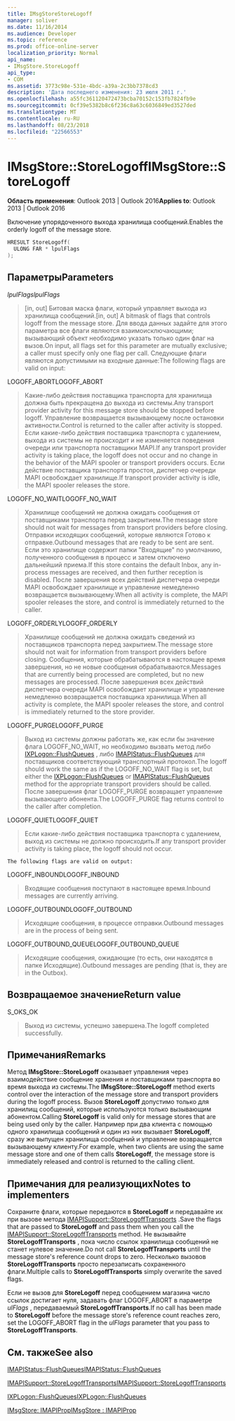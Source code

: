 ```yaml
---
title: IMsgStoreStoreLogoff
manager: soliver
ms.date: 11/16/2014
ms.audience: Developer
ms.topic: reference
ms.prod: office-online-server
localization_priority: Normal
api_name:
- IMsgStore.StoreLogoff
api_type:
- COM
ms.assetid: 3773c98e-531e-4bdc-a39a-2c3bb7378cd3
description: 'Дата последнего изменения: 23 июля 2011 г.'
ms.openlocfilehash: a55fc361120472473bcba70152c153fb7824fb9e
ms.sourcegitcommit: 0cf39e5382b8c6f236c8a63c6036849ed3527ded
ms.translationtype: MT
ms.contentlocale: ru-RU
ms.lasthandoff: 08/23/2018
ms.locfileid: "22566553"
---
```

# <a name="imsgstorestorelogoff"></a><span data-ttu-id="8a405-103">IMsgStore::StoreLogoff</span><span class="sxs-lookup"><span data-stu-id="8a405-103">IMsgStore::StoreLogoff</span></span>

  
  
<span data-ttu-id="8a405-104">**Область применения**: Outlook 2013 | Outlook 2016</span><span class="sxs-lookup"><span data-stu-id="8a405-104">**Applies to**: Outlook 2013 | Outlook 2016</span></span> 
  
<span data-ttu-id="8a405-105">Включение упорядоченного выхода хранилища сообщений.</span><span class="sxs-lookup"><span data-stu-id="8a405-105">Enables the orderly logoff of the message store.</span></span>
  
```cpp
HRESULT StoreLogoff(
  ULONG FAR * lpulFlags
);
```

## <a name="parameters"></a><span data-ttu-id="8a405-106">Параметры</span><span class="sxs-lookup"><span data-stu-id="8a405-106">Parameters</span></span>

 <span data-ttu-id="8a405-107">_lpulFlags_</span><span class="sxs-lookup"><span data-stu-id="8a405-107">_lpulFlags_</span></span>
  
> <span data-ttu-id="8a405-108">[in, out] Битовая маска флаги, который управляет выхода из хранилища сообщений.</span><span class="sxs-lookup"><span data-stu-id="8a405-108">[in, out] A bitmask of flags that controls logoff from the message store.</span></span> <span data-ttu-id="8a405-109">Для ввода данных задайте для этого параметра все флаги являются взаимоисключающими; вызывающий объект необходимо указать только один флаг на вызов.</span><span class="sxs-lookup"><span data-stu-id="8a405-109">On input, all flags set for this parameter are mutually exclusive; a caller must specify only one flag per call.</span></span> <span data-ttu-id="8a405-110">Следующие флаги являются допустимыми на входные данные:</span><span class="sxs-lookup"><span data-stu-id="8a405-110">The following flags are valid on input:</span></span>
    
<span data-ttu-id="8a405-111">LOGOFF_ABORT</span><span class="sxs-lookup"><span data-stu-id="8a405-111">LOGOFF_ABORT</span></span> 
  
> <span data-ttu-id="8a405-112">Какие-либо действия поставщика транспорта для хранилища должна быть прекращена до выхода из системы.</span><span class="sxs-lookup"><span data-stu-id="8a405-112">Any transport provider activity for this message store should be stopped before logoff.</span></span> <span data-ttu-id="8a405-113">Управление возвращается вызывающему после остановки активности.</span><span class="sxs-lookup"><span data-stu-id="8a405-113">Control is returned to the caller after activity is stopped.</span></span> <span data-ttu-id="8a405-114">Если какие-либо действия поставщика транспорта с удалением, выхода из системы не происходит и не изменяется поведения очереди или транспорта поставщики MAPI.</span><span class="sxs-lookup"><span data-stu-id="8a405-114">If any transport provider activity is taking place, the logoff does not occur and no change in the behavior of the MAPI spooler or transport providers occurs.</span></span> <span data-ttu-id="8a405-115">Если действие поставщика транспорта простоя, диспетчер очереди MAPI освобождает хранилище.</span><span class="sxs-lookup"><span data-stu-id="8a405-115">If transport provider activity is idle, the MAPI spooler releases the store.</span></span> 
    
<span data-ttu-id="8a405-116">LOGOFF_NO_WAIT</span><span class="sxs-lookup"><span data-stu-id="8a405-116">LOGOFF_NO_WAIT</span></span> 
  
> <span data-ttu-id="8a405-117">Хранилище сообщений не должна ожидать сообщения от поставщиками транспорта перед закрытием.</span><span class="sxs-lookup"><span data-stu-id="8a405-117">The message store should not wait for messages from transport providers before closing.</span></span> <span data-ttu-id="8a405-118">Отправки исходящих сообщений, которые являются Готово к отправке.</span><span class="sxs-lookup"><span data-stu-id="8a405-118">Outbound messages that are ready to be sent are sent.</span></span> <span data-ttu-id="8a405-119">Если это хранилище содержит папки "Входящие" по умолчанию, полученного сообщения в процесс и затем отключено дальнейший приема.</span><span class="sxs-lookup"><span data-stu-id="8a405-119">If this store contains the default Inbox, any in-process messages are received, and then further reception is disabled.</span></span> <span data-ttu-id="8a405-120">После завершения всех действий диспетчера очереди MAPI освобождает хранилище и управление немедленно возвращается вызывающему.</span><span class="sxs-lookup"><span data-stu-id="8a405-120">When all activity is complete, the MAPI spooler releases the store, and control is immediately returned to the caller.</span></span> 
    
<span data-ttu-id="8a405-121">LOGOFF_ORDERLY</span><span class="sxs-lookup"><span data-stu-id="8a405-121">LOGOFF_ORDERLY</span></span> 
  
> <span data-ttu-id="8a405-122">Хранилище сообщений не должна ожидать сведений из поставщиков транспорта перед закрытием.</span><span class="sxs-lookup"><span data-stu-id="8a405-122">The message store should not wait for information from transport providers before closing.</span></span> <span data-ttu-id="8a405-123">Сообщения, которые обрабатываются в настоящее время завершения, но не новые сообщения обрабатываются.</span><span class="sxs-lookup"><span data-stu-id="8a405-123">Messages that are currently being processed are completed, but no new messages are processed.</span></span> <span data-ttu-id="8a405-124">После завершения всех действий диспетчера очереди MAPI освобождает хранилище и управление немедленно возвращается поставщика хранилища.</span><span class="sxs-lookup"><span data-stu-id="8a405-124">When all activity is complete, the MAPI spooler releases the store, and control is immediately returned to the store provider.</span></span> 
    
<span data-ttu-id="8a405-125">LOGOFF_PURGE</span><span class="sxs-lookup"><span data-stu-id="8a405-125">LOGOFF_PURGE</span></span> 
  
> <span data-ttu-id="8a405-126">Выход из системы должны работать же, как если бы значение флага LOGOFF_NO_WAIT, но необходимо вызвать метод либо [IXPLogon::FlushQueues](ixplogon-flushqueues.md) , либо [IMAPIStatus::FlushQueues](imapistatus-flushqueues.md) для поставщиков соответствующий транспортный протокол.</span><span class="sxs-lookup"><span data-stu-id="8a405-126">The logoff should work the same as if the LOGOFF_NO_WAIT flag is set, but either the [IXPLogon::FlushQueues](ixplogon-flushqueues.md) or [IMAPIStatus::FlushQueues](imapistatus-flushqueues.md) method for the appropriate transport providers should be called.</span></span> <span data-ttu-id="8a405-127">После завершения флаг LOGOFF_PURGE возвращает управление вызывающего абонента.</span><span class="sxs-lookup"><span data-stu-id="8a405-127">The LOGOFF_PURGE flag returns control to the caller after completion.</span></span> 
    
<span data-ttu-id="8a405-128">LOGOFF_QUIET</span><span class="sxs-lookup"><span data-stu-id="8a405-128">LOGOFF_QUIET</span></span> 
  
> <span data-ttu-id="8a405-129">Если какие-либо действия поставщика транспорта с удалением, выход из системы не должно происходить.</span><span class="sxs-lookup"><span data-stu-id="8a405-129">If any transport provider activity is taking place, the logoff should not occur.</span></span>
    
    The following flags are valid on output:
    
<span data-ttu-id="8a405-130">LOGOFF_INBOUND</span><span class="sxs-lookup"><span data-stu-id="8a405-130">LOGOFF_INBOUND</span></span> 
  
> <span data-ttu-id="8a405-131">Входящие сообщения поступают в настоящее время.</span><span class="sxs-lookup"><span data-stu-id="8a405-131">Inbound messages are currently arriving.</span></span>
    
<span data-ttu-id="8a405-132">LOGOFF_OUTBOUND</span><span class="sxs-lookup"><span data-stu-id="8a405-132">LOGOFF_OUTBOUND</span></span> 
  
> <span data-ttu-id="8a405-133">Исходящие сообщения, в процессе отправки.</span><span class="sxs-lookup"><span data-stu-id="8a405-133">Outbound messages are in the process of being sent.</span></span>
    
<span data-ttu-id="8a405-134">LOGOFF_OUTBOUND_QUEUE</span><span class="sxs-lookup"><span data-stu-id="8a405-134">LOGOFF_OUTBOUND_QUEUE</span></span> 
  
> <span data-ttu-id="8a405-135">Исходящие сообщения, ожидающие (то есть, они находятся в папке Исходящие).</span><span class="sxs-lookup"><span data-stu-id="8a405-135">Outbound messages are pending (that is, they are in the Outbox).</span></span>
    
## <a name="return-value"></a><span data-ttu-id="8a405-136">Возвращаемое значение</span><span class="sxs-lookup"><span data-stu-id="8a405-136">Return value</span></span>

<span data-ttu-id="8a405-137">S_OK</span><span class="sxs-lookup"><span data-stu-id="8a405-137">S_OK</span></span> 
  
> <span data-ttu-id="8a405-138">Выход из системы, успешно завершена.</span><span class="sxs-lookup"><span data-stu-id="8a405-138">The logoff completed successfully.</span></span>
    
## <a name="remarks"></a><span data-ttu-id="8a405-139">Примечания</span><span class="sxs-lookup"><span data-stu-id="8a405-139">Remarks</span></span>

<span data-ttu-id="8a405-140">Метод **IMsgStore::StoreLogoff** оказывает управления через взаимодействие сообщение хранения и поставщиками транспорта во время выхода из системы.</span><span class="sxs-lookup"><span data-stu-id="8a405-140">The **IMsgStore::StoreLogoff** method exerts control over the interaction of the message store and transport providers during the logoff process.</span></span> <span data-ttu-id="8a405-141">Вызов **StoreLogoff** допустимо только для хранилищ сообщений, которые используются только вызывающим абонентом.</span><span class="sxs-lookup"><span data-stu-id="8a405-141">Calling **StoreLogoff** is valid only for message stores that are being used only by the caller.</span></span> <span data-ttu-id="8a405-142">Например при два клиента с помощью одного хранилища сообщений и один из них вызывает **StoreLogoff**, сразу же выпущен хранилища сообщений и управление возвращается вызывающему клиенту.</span><span class="sxs-lookup"><span data-stu-id="8a405-142">For example, when two clients are using the same message store and one of them calls **StoreLogoff**, the message store is immediately released and control is returned to the calling client.</span></span>
  
## <a name="notes-to-implementers"></a><span data-ttu-id="8a405-143">Примечания для реализующих</span><span class="sxs-lookup"><span data-stu-id="8a405-143">Notes to implementers</span></span>

<span data-ttu-id="8a405-144">Сохраните флаги, которые передаются в **StoreLogoff** и передавайте их при вызове метода [IMAPISupport::StoreLogoffTransports](imapisupport-storelogofftransports.md) .</span><span class="sxs-lookup"><span data-stu-id="8a405-144">Save the flags that are passed to **StoreLogoff** and pass them when you call the [IMAPISupport::StoreLogoffTransports](imapisupport-storelogofftransports.md) method.</span></span> <span data-ttu-id="8a405-145">Не вызывайте **StoreLogoffTransports** , пока число ссылок хранилища сообщений не станет нулевое значение.</span><span class="sxs-lookup"><span data-stu-id="8a405-145">Do not call **StoreLogoffTransports** until the message store's reference count drops to zero.</span></span> <span data-ttu-id="8a405-146">Несколько вызовов **StoreLogoffTransports** просто перезаписать сохраненного флаги.</span><span class="sxs-lookup"><span data-stu-id="8a405-146">Multiple calls to **StoreLogoffTransports** simply overwrite the saved flags.</span></span> 
  
<span data-ttu-id="8a405-147">Если не вызов для **StoreLogoff** перед сообщением магазина число ссылок достигает нуля, задавать флаг LOGOFF_ABORT в параметре _ulFlags_ , передаваемый **StoreLogoffTransports**.</span><span class="sxs-lookup"><span data-stu-id="8a405-147">If no call has been made to **StoreLogoff** before the message store's reference count reaches zero, set the LOGOFF_ABORT flag in the  _ulFlags_ parameter that you pass to **StoreLogoffTransports**.</span></span>
  
## <a name="see-also"></a><span data-ttu-id="8a405-148">См. также</span><span class="sxs-lookup"><span data-stu-id="8a405-148">See also</span></span>



[<span data-ttu-id="8a405-149">IMAPIStatus::FlushQueues</span><span class="sxs-lookup"><span data-stu-id="8a405-149">IMAPIStatus::FlushQueues</span></span>](imapistatus-flushqueues.md)
  
[<span data-ttu-id="8a405-150">IMAPISupport::StoreLogoffTransports</span><span class="sxs-lookup"><span data-stu-id="8a405-150">IMAPISupport::StoreLogoffTransports</span></span>](imapisupport-storelogofftransports.md)
  
[<span data-ttu-id="8a405-151">IXPLogon::FlushQueues</span><span class="sxs-lookup"><span data-stu-id="8a405-151">IXPLogon::FlushQueues</span></span>](ixplogon-flushqueues.md)
  
[<span data-ttu-id="8a405-152">IMsgStore: IMAPIProp</span><span class="sxs-lookup"><span data-stu-id="8a405-152">IMsgStore : IMAPIProp</span></span>](imsgstoreimapiprop.md)

